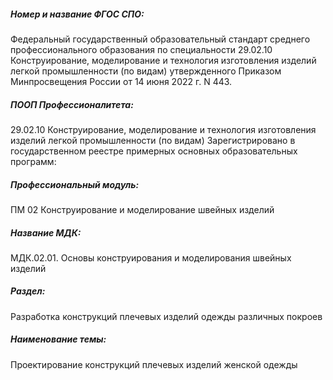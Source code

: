 ##### Номер и название ФГОС СПО:
Федеральный государственный образовательный стандарт среднего профессионального образования по специальности 29.02.10 Конструирование, моделирование и технология изготовления изделий легкой промышленности (по видам) утвержденного Приказом Минпросвещения России от 14 июня 2022 г. N 443.
##### ПООП Профессионалитета:
29.02.10 Конструирование, моделирование и технология изготовления изделий легкой промышленности (по видам) Зарегистрировано в государственном реестре примерных основных образовательных программ:
##### Профессиональный модуль:
ПМ 02 Конструирование и моделирование швейных изделий
##### Название МДК:
МДК.02.01. Основы конструирования и моделирования швейных изделий
##### Раздел:
Разработка конструкций плечевых изделий одежды различных покроев
##### Наименование темы:
Проектирование конструкций плечевых изделий женской одежды